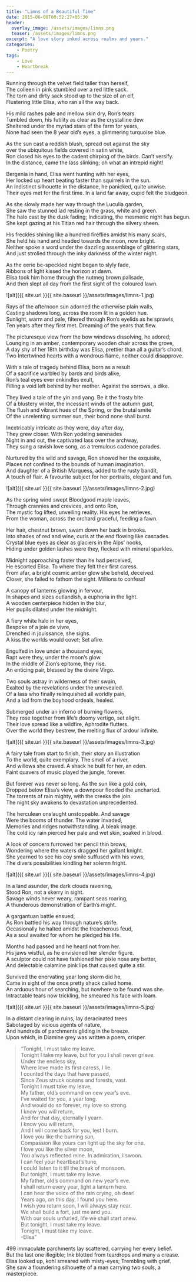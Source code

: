 ```yaml
---
title: "Limns of a Beautiful Time"
date: 2015-06-08T00:52:27+05:30
header:
  overlay_image: /assets/images/limns.png
  teaser: /assets/images/limns.png
excerpt: "A love story inked across realms and years."
categories:
    - Poetry
tags:
    - Love
    - Heartbreak
---
```



Running through the velvet field taller than herself,  
The colleen in pink stumbled over a red little sack.  
The torn and dirty sack stood up to the size of an elf,  
Flustering little Elisa, who ran all the way back.  

His mild rashes pale and mellow skin dry, Ron’s tears  
Tumbled down, his futility as clear as the crystalline dew.  
Sheltered under the myriad stars of the farm for years,  
None had seen the 8 year old’s eyes, a glimmering turquoise blue.  

As the sun cast a reddish blush, spread out against the sky  
over the ubiquitous fields covered in satin white,  
Ron closed his eyes to the cadent chirping of the birds. Can’t versify.  
In the distance, came the lass slinking; oh what an intrepid night!  

Bergenia in hand, Elisa went hunting with her eyes,  
Her locked up heart beating faster than squirrels in the sun.  
An indistinct silhouette in the distance, he panicked, quite unwise.  
Their eyes met for the first time. In a land far away, cupid felt the bludgeon.  

As she slowly made her way through the Luculia garden,  
She saw the stunned lad resting in the grass, white and green.  
The halo cast by the dusk fading; Indicating, the mesmeric night has begun.  
She kept gazing at his Titian red hair through the silvery sheen.  

His freckles shining like a hundred fireflies amidst his many scars,  
She held his hand and headed towards the moon, now bright.  
Neither spoke a word under the dazzling assemblage of glittering stars,  
And just strolled through the inky darkness of the winter night.  

As the eerie be-speckled night began to slyly fade,  
Ribbons of light kissed the horizon at dawn.  
Elisa took him home through the nutmeg brown palisade,  
And then slept all day from the first sight of the coloured lawn.

![alt]({{ site.url }}{{ site.baseurl }}/assets/images/limns-1.jpg)

Rays of the afternoon sun adorned the otherwise plain walls,  
Casting shadows long, across the room lit in a golden hue.  
Sunlight, warm and pale, filtered through Ron’s eyelids as he sprawls,  
Ten years after they first met. Dreaming of the years that flew.  

The picturesque view from the bow windows dissolving, he adored;  
Lounging in an amber, contemporary wooden chair across the grove,  
A day shy of her 18th birthday was Elisa, prettier than all a guitar’s chord.  
Two Intertwined hearts with a wondrous flame, neither could disapprove.  

With a tale of tragedy behind Elisa, born as a result  
Of a sacrifice warbled by bards and birds alike,  
Ron’s teal eyes ever enkindles exult,  
Filling a void left behind by her mother. Against the sorrows, a dike.  

They lived a tale of the yin and yang. Be it the frosty bite  
Of a blustery winter, the incessant winds of the autumn gust,  
The flush and vibrant hues of the Spring, or the brutal smite  
Of the unrelenting summer sun, their bond none shall burst.  

Inextricably intricate as they were, day after day,  
They grew closer. With Ron yodeling serenades  
Night in and out, the captivated lass over the archway,  
They sung a ravish love song, as a tremulous cadence parades.  

Nurtured by the wild and savage, Ron showed her the exquisite,  
Places not confined to the bounds of human imagination.  
And daughter of a British Marquess, added to the rusty bandit,  
A touch of flair. A favourite subject for her portraits, elegant and fun.

![alt]({{ site.url }}{{ site.baseurl }}/assets/images/limns-2.jpg)

As the spring wind swept Bloodgood maple leaves,  
Through crannies and crevices, and onto Ron,  
The mystic fog lifted, unveiling reality. His eyes he retrieves,  
From the woman, across the orchard graceful, feeding a fawn.  

Her hair, chestnut brown, swam down her back in brooks.  
Into shades of red and wine, curls at the end flowing like cascades.  
Crystal blue eyes as clear as glaciers in the Alps’ nooks,  
Hiding under golden lashes were they, flecked with mineral sparkles.  

Midnight approaching faster than he had perceived,  
He escorted Elisa. To where they felt their first caress.  
From afar, a bright cosmic amber glow she beheld, deceived.  
Closer, she failed to fathom the sight. Millions to confess!  

A canopy of lanterns glowing in fervour,  
In shapes and sizes outlandish, a euphoria in the light.  
A wooden centerpiece hidden in the blur,  
Her pupils dilated under the midnight.  

A fiery white halo in her eyes,  
Bespoke of a joie de vivre,  
Drenched in jouissance, she sighs.  
A kiss the worlds would covet; Set afire.  

Engulfed in love under a thousand eyes,  
Rapt were they, under the moon’s glow.  
In the middle of Zion’s epitome, they rise.  
An enticing pair, blessed by the divine Virgo.  

Two souls astray in wilderness of their swain,  
Exalted by the revelations under the unrevealed.  
Of a lass who finally relinquished all worldly pain,  
And a lad from the boyhood ordeals, healed.  

Submerged under an inferno of burning flowers,  
They rose together from life’s doomy vertigo, set alight.  
Their love spread like a wildfire, Aphrodite flutters.  
Over the world they bestrew, the melting flux of ardour infinite.

![alt]({{ site.url }}{{ site.baseurl }}/assets/images/limns-3.jpg)

A fairy tale from start to finish, their story an illustration  
To the world, quite exemplary. The smell of a river,  
And willows she craved. A shack he built for her, an eden.  
Faint quavers of music played the jungle, forever.  

But forever was never so long. As the sun like a gold coin,  
Dropped below Elisa’s view, a downpour flooded the uncharted.  
The torrents of rain mighty, with the creeks the join.  
The night sky awakens to devastation unprecedented.  

The herculean onslaught unstoppable. And savage  
Were the booms of thunder. The water invaded,  
Memories and ridges notwithstanding. A bleak image.  
The cold icy rain pierced her pale and wet skin, soaked in blood.  

A look of concern furrowed her pencil thin brows,  
Wondering where the waters dragged her gallant knight.  
She yearned to see his coy smile suffused with his vows,  
The divers possibilities kindling her solemn fright.

![alt]({{ site.url }}{{ site.baseurl }}/assets/images/limns-4.jpg)

In a land asunder, the dark clouds ravening,  
Stood Ron, not a skerry in sight.  
Savage winds never weary, rampant seas roaring,  
A thunderous demonstration of Earth’s might.  

A gargantuan battle ensued,  
As Ron battled his way through nature’s strife.  
Occasionally he halted amidst the treacherous feud,  
As a soul awaited for whom he pledged his life.  

Months had passed and he heard not from her.  
His jaws wistful, as he envisioned her slender figure.  
A sculptor could not have fashioned her pixie nose any better,  
And delectable calamine pink lips that caused quite a stir.  

Survived the enervating year long storm did he,  
Came in sight of the once pretty shack called home.  
An arduous hour of searching, but nowhere to be found was she.  
Intractable tears now trickling, he smeared his face with loam.

![alt]({{ site.url }}{{ site.baseurl }}/assets/images/limns-5.jpg)

In a distant clearing in ruins, lay deracinated trees  
Sabotaged by vicious agents of nature,  
And hundreds of parchments gliding in the breeze.  
Upon which, in Diamine grey was written a poem, crisper.  

> “Tonight, I must take my leave.  
> Tonight I take my leave, but for you I shall never grieve.  
> Under the endless sky,  
> Where love made its first caress, I lie.  
> I counted the days that have passed,  
> Since Zeus struck oceans and forests, vast.  
> Tonight I must take my leave,  
> My father, old’s command on new year’s eve.  
> I’ve waited for you, a year long.  
> And would do so forever, my love so strong.  
> I know you will return,  
> And for that day, eternally I yearn.  
> I know you will return,  
> And I will come back for you, lest I burn.  
> I love you like the burning sun,  
> Compassion like yours can light up the sky for one.  
> I love you like the silver moon,  
> You always reflected mine. In admiration, I swoon.  
> I can feel your heartbeat’s tune,  
> I could listen to it till the break of monsoon.  
> But tonight, I must take my leave.  
> My father, old’s command on new year’s eve.  
> I shall return every year, light a lantern here.  
> I can hear the voice of the rain crying, oh dear!  
> Years ago, on this day, I found you here.  
> I wish you return soon, I will always stay near.  
> We shall build a fort, just me and you.  
> With our souls unfurled, life we shall start anew.  
> But tonight, I must take my leave.  
> Tonight, I must take my leave.  
> -Elisa”  


499 immaculate parchments lay scattered, carrying her every belief.  
But the last one illegible; Ink blotted from teardrops and many a crease.  
Elisa looked up, kohl smeared with misty-eyes; Trembling with grief.  
She saw a floundering silhouette of a man carrying two souls, a masterpiece.

